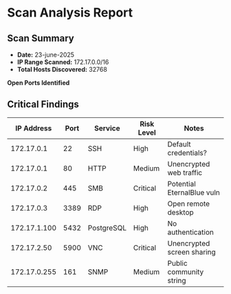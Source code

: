 # Scan Analysis Report

## Scan Summary
- **Date:**   23-june-2025
- **IP Range Scanned:** 172.17.0.0/16
- **Total Hosts Discovered:** 32768

**Open Ports Identified** 
## Critical Findings

| IP Address   | Port | Service       | Risk Level | Notes                     |
|--------------|------|---------------|------------|---------------------------|
| 172.17.0.1   | 22   | SSH           | High       | Default credentials?      |
| 172.17.0.1   | 80   | HTTP          | Medium     | Unencrypted web traffic   |
| 172.17.0.2   | 445  | SMB           | Critical   | Potential EternalBlue vuln|
| 172.17.0.3   | 3389 | RDP           | High       | Open remote desktop       |
| 172.17.1.100 | 5432 | PostgreSQL    | High       | No authentication         |
| 172.17.2.50  | 5900 | VNC           | Critical   | Unencrypted screen sharing|
| 172.17.0.255 | 161  | SNMP          | Medium     | Public community string   |
